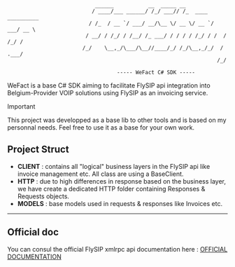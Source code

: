 ```

                            ______           __  _____ __                   
                           / ____/___ ______/ /_/ ___// /_  ____ __________ 
                          / /_  / __ `/ ___/ __/\__ \/ __ \/ __ `/ ___/ __ \
                         / __/ / /_/ / /__/ /_ ___/ / / / / /_/ / /  / /_/ /
                        /_/    \__,_/\___/\__//____/_/ /_/\__,_/_/  / .___/ 
                                                                   /_/

                                   ----- WeFact C# SDK -----

```

WeFact is a base C# SDK aiming to facilitate FlySIP api integration into Belgium-Provider VOIP solutions using FlySIP as an invoicing service.

>[!Important]
>This project was developped as a base lib to other tools and is based on my personnal needs. Feel free to use it as a base for your own work.

## Project Struct

- **CLIENT** : contains all "logical" business layers in the FlySIP api like invoice management etc. All class are using a BaseClient.
- **HTTP** : due to high differences in response based on the business layer, we have create a dedicated HTTP folder containing Responses & Requests objects.
- **MODELS** : base models used in requests & responses like Invoices etc.

---

## Official doc

You can consul the official FlySIP xmlrpc api documentation here : <a href="https://developer.wefact.com/?_locale=nl_NL" target="_blank">OFFICIAL DOCUMENTATION</a>
